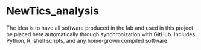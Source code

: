 # NewTics_analysis

The idea is to have all software produced in the lab and used in this project be placed here automatically through synchronization with GitHub. Includes Python, R, shell scripts, and any home-grown compiled software.